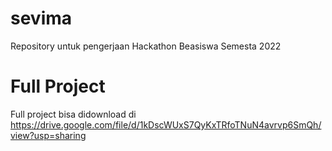 # sevima
Repository untuk pengerjaan Hackathon Beasiswa Semesta 2022

# Full Project
Full project bisa didownload di https://drive.google.com/file/d/1kDscWUxS7QyKxTRfoTNuN4avrvp6SmQh/view?usp=sharing